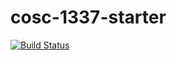 # cosc-1337-starter
[![Build Status](https://travis-ci.com/acc-cosc-1337-spring-2019/acc-cosc-1337-spring-2019-artgonzalezacc.svg?branch=master)](https://travis-ci.com/acc-cosc-1337-spring-2019/acc-cosc-1337-spring-2019-artgonzalezacc)
